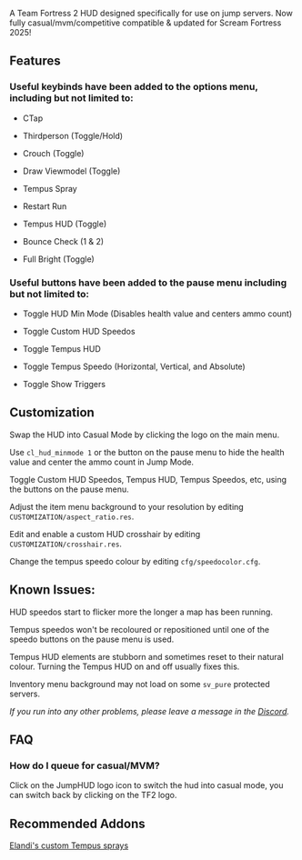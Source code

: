 A Team Fortress 2 HUD designed specifically for use on jump servers. Now fully casual/mvm/competitive compatible & updated for Scream Fortress 2025!

## Features

### Useful keybinds have been added to the options menu, including but not limited to:

- CTap

- Thirdperson (Toggle/Hold)

- Crouch (Toggle)

- Draw Viewmodel (Toggle)

- Tempus Spray

- Restart Run

- Tempus HUD (Toggle)

- Bounce Check (1 & 2)

- Full Bright (Toggle)

### Useful buttons have been added to the pause menu including but not limited to:

- Toggle HUD Min Mode (Disables health value and centers ammo count)

- Toggle Custom HUD Speedos

- Toggle Tempus HUD

- Toggle Tempus Speedo (Horizontal, Vertical, and Absolute)

- Toggle Show Triggers

## Customization

Swap the HUD into Casual Mode by clicking the logo on the main menu.

Use `cl_hud_minmode 1` or the button on the pause menu to hide the health value and center the ammo count in Jump Mode.

Toggle Custom HUD Speedos, Tempus HUD, Tempus Speedos, etc, using the buttons on the pause menu.

Adjust the item menu background to your resolution by editing `CUSTOMIZATION/aspect_ratio.res`.

Edit and enable a custom HUD crosshair by editing `CUSTOMIZATION/crosshair.res`.

Change the tempus speedo colour by editing `cfg/speedocolor.cfg`.

## Known Issues:

HUD speedos start to flicker more the longer a map has been running.

Tempus speedos won't be recoloured or repositioned until one of the speedo buttons on the pause menu is used.

Tempus HUD elements are stubborn and sometimes reset to their natural colour. Turning the Tempus HUD on and off usually fixes this.

Inventory menu background may not load on some `sv_pure` protected servers.

*If you run into any other problems, please leave a message in the [Discord](https://discord.gg/s6yJMGecMZ).*

## FAQ

### How do I queue for casual/MVM?

Click on the JumpHUD logo icon to switch the hud into casual mode, you can switch back by clicking on the TF2 logo.

## Recommended Addons

[Elandi's custom Tempus sprays](https://github.com/Elandi-rj/sprays)